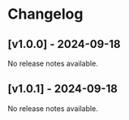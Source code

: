 # Changelog

## [v1.0.0] - 2024-09-18
No release notes available.

## [v1.0.1] - 2024-09-18
No release notes available.

